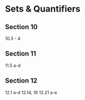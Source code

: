 # Sets & Quantifiers
## Section 10
10.3 - 4

## Section 11
11.5 a-d 

## Section 12
12.1 a-d
12.14, 16
12.21 a-e